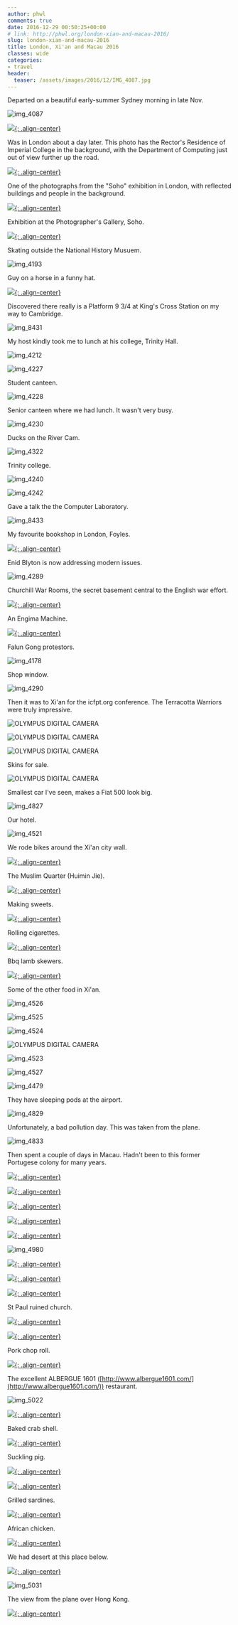 ```yaml
---
author: phwl
comments: true
date: 2016-12-29 00:50:25+00:00
# link: http://phwl.org/london-xian-and-macau-2016/
slug: london-xian-and-macau-2016
title: London, Xi'an and Macau 2016
classes: wide
categories:
- travel
header:
  teaser: /assets/images/2016/12/IMG_4087.jpg
---
```


Departed on a beautiful early-summer Sydney morning in late Nov.

![img_4087](/assets/images/2016/12/IMG_4087.jpg)

<!-- more -->

[![](/assets/images/2016/12/IMG_4132.jpg){: .align-center}](/assets/images/2016/12/IMG_4132.jpg)

Was in London about a day later. This photo has the Rector's Residence of Imperial College in the background, with the Department of Computing just out of view further up the road.

[![](/assets/images/2016/12/IMG_8415.jpg){: .align-center}](/assets/images/2016/12/IMG_8415.jpg)

One of the photographs from the "Soho" exhibition in London, with reflected buildings and people in the background.

[![](/assets/images/2016/12/IMG_4158.jpg){: .align-center}](/assets/images/2016/12/IMG_4158.jpg)

Exhibition at the Photographer's Gallery, Soho.



[![](/assets/images/2016/12/IMG_4163.jpg){: .align-center}](/assets/images/2016/12/IMG_4163.jpg)

Skating outside the National History Musuem.

![img_4193](/assets/images/2016/12/IMG_4193.jpg)

Guy on a horse in a funny hat.

[![](/assets/images/2016/12/IMG_4282.jpg){: .align-center}](/assets/images/2016/12/IMG_4282.jpg)

Discovered there really is a Platform 9 3/4 at King's Cross Station on my way to Cambridge.

![img_8431](/assets/images/2016/12/IMG_8431.jpg)

My host kindly took me to lunch at his college, Trinity Hall.

![img_4212](/assets/images/2016/12/IMG_4212.jpg)

![img_4227](/assets/images/2016/12/IMG_4227.jpg)

Student canteen.

![img_4228](/assets/images/2016/12/IMG_4228.jpg)

Senior canteen where we had lunch. It wasn't very busy.

![img_4230](/assets/images/2016/12/IMG_4230.jpg)

Ducks on the River Cam.

![img_4322](/assets/images/2016/12/IMG_4322.jpg)

Trinity college.

![img_4240](/assets/images/2016/12/IMG_4240.jpg)

![img_4242](/assets/images/2016/12/IMG_4242.jpg)

Gave a talk the the Computer Laboratory.

![img_8433](/assets/images/2016/12/IMG_8433.jpg)

My favourite bookshop in London, Foyles.

[![](/assets/images/2016/12/IMG_4176.jpg){: .align-center}](/assets/images/2016/12/IMG_4176.jpg)

Enid Blyton is now addressing modern issues.

![img_4289](/assets/images/2016/12/IMG_4289.jpg)

Churchill War Rooms, the secret basement central to the English war effort.

[![](/assets/images/2016/12/IMG_4266.jpg){: .align-center}](/assets/images/2016/12/IMG_4266.jpg)

An Engima Machine.

[![](/assets/images/2016/12/IMG_4267.jpg){: .align-center}](/assets/images/2016/12/IMG_4267.jpg)

Falun Gong protestors.

![img_4178](/assets/images/2016/12/IMG_4178.jpg)

Shop window.

![img_4290](/assets/images/2016/12/IMG_4290.jpg)

Then it was to Xi'an for the icfpt.org conference. The Terracotta Warriors were truly impressive.

![OLYMPUS DIGITAL CAMERA](/assets/images/2016/12/PC110040.jpg)

![OLYMPUS DIGITAL CAMERA](/assets/images/2016/12/PC110044.jpg)

![OLYMPUS DIGITAL CAMERA](/assets/images/2016/12/PC110055.jpg)

Skins for sale.

![OLYMPUS DIGITAL CAMERA](/assets/images/2016/12/PC110103.jpg)

Smallest car I've seen, makes a Fiat 500 look big.

![img_4827](/assets/images/2016/12/IMG_4827.jpg)

Our hotel.

![img_4521](/assets/images/2016/12/IMG_4521.jpg)

We rode bikes around the Xi'an city wall.

[![](/assets/images/2016/12/IMG_4551.jpg){: .align-center}](/assets/images/2016/12/IMG_4551.jpg)

The Muslim Quarter (Huimin Jie).

[![](/assets/images/2016/12/IMG_4734.jpg){: .align-center}](/assets/images/2016/12/IMG_4734.jpg)

Making sweets.

[![](/assets/images/2016/12/IMG_4752.jpg){: .align-center}](/assets/images/2016/12/IMG_4752.jpg)

Rolling cigarettes.

[![](/assets/images/2016/12/IMG_4760.jpg){: .align-center}](/assets/images/2016/12/IMG_4760.jpg)

Bbq lamb skewers.

[![](/assets/images/2016/12/IMG_4766.jpg){: .align-center}](/assets/images/2016/12/IMG_4766.jpg)

Some of the other food in Xi'an.

![img_4526](/assets/images/2016/12/IMG_4526.jpg)

![img_4525](/assets/images/2016/12/IMG_4525.jpg)

![img_4524](/assets/images/2016/12/IMG_4524.jpg)

![OLYMPUS DIGITAL CAMERA](/assets/images/2016/12/PC110101.jpg)

![img_4523](/assets/images/2016/12/IMG_4523.jpg)

![img_4527](/assets/images/2016/12/IMG_4527.jpg)

![img_4479](/assets/images/2016/12/IMG_4479.jpg)

They have sleeping pods at the airport.

![img_4829](/assets/images/2016/12/IMG_4829.jpg)

Unfortunately, a bad pollution day. This was taken from the plane.

![img_4833](/assets/images/2016/12/IMG_4833.jpg)

Then spent a couple of days in Macau. Hadn't been to this former Portugese colony for many years.

[![](/assets/images/2016/12/IMG_4928.jpg){: .align-center}](/assets/images/2016/12/IMG_4928.jpg)

[![](/assets/images/2016/12/IMG_4995.jpg){: .align-center}](/assets/images/2016/12/IMG_4995.jpg)

[![](/assets/images/2016/12/IMG_4938.jpg){: .align-center}](/assets/images/2016/12/IMG_4938.jpg)



[![](/assets/images/2016/12/IMG_5007.jpg){: .align-center}](/assets/images/2016/12/IMG_5007.jpg)



[![](/assets/images/2016/12/IMG_5009.jpg){: .align-center}](/assets/images/2016/12/IMG_5009.jpg)



![img_4980](/assets/images/2016/12/IMG_4980.jpg)

[![](/assets/images/2016/12/IMG_4948.jpg){: .align-center}](/assets/images/2016/12/IMG_4948.jpg)

[![](/assets/images/2016/12/IMG_4951.jpg){: .align-center}](/assets/images/2016/12/IMG_4951.jpg)



[![](/assets/images/2016/12/IMG_4896.jpg){: .align-center}](/assets/images/2016/12/IMG_4896.jpg)

St Paul ruined church.

[![](/assets/images/2016/12/IMG_4961.jpg){: .align-center}](/assets/images/2016/12/IMG_4961.jpg)

[![](/assets/images/2016/12/IMG_5025.jpg){: .align-center}](/assets/images/2016/12/IMG_5025.jpg)

Pork chop roll.

[![](/assets/images/2016/12/IMG_4880.jpg){: .align-center}](/assets/images/2016/12/IMG_4880.jpg)

The excellent ALBERGUE 1601 ([http://www.albergue1601.com/](http://www.albergue1601.com/)) restaurant.

![img_5022](/assets/images/2016/12/IMG_5022.jpg)

[![](/assets/images/2016/12/IMG_5015.jpg){: .align-center}](/assets/images/2016/12/IMG_5015.jpg)

Baked crab shell.

[![](/assets/images/2016/12/IMG_5017.jpg){: .align-center}](/assets/images/2016/12/IMG_5017.jpg)

Suckling pig.

[![](/assets/images/2016/12/IMG_5018.jpg){: .align-center}](/assets/images/2016/12/IMG_5018.jpg)

[![](/assets/images/2016/12/IMG_5019.jpg){: .align-center}](/assets/images/2016/12/IMG_5019.jpg)

Grilled sardines.

[![](/assets/images/2016/12/IMG_5020.jpg){: .align-center}](/assets/images/2016/12/IMG_5020.jpg)

African chicken.

[![](/assets/images/2016/12/IMG_5021.jpg){: .align-center}](/assets/images/2016/12/IMG_5021.jpg)

We had desert at this place below.



[![](/assets/images/2016/12/IMG_5033.jpg){: .align-center}](/assets/images/2016/12/IMG_5033.jpg)

![img_5031](/assets/images/2016/12/IMG_5031.jpg)

The view from the plane over Hong Kong.

[![](/assets/images/2016/12/IMG_8657.jpg){: .align-center}](/assets/images/2016/12/IMG_8657.jpg)
